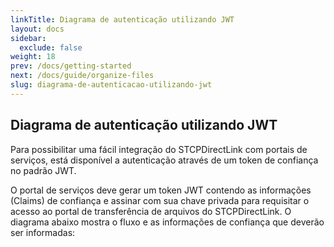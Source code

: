 ```yaml
---
linkTitle: Diagrama de autenticação utilizando JWT
layout: docs
sidebar:
  exclude: false
weight: 18
prev: /docs/getting-started
next: /docs/guide/organize-files
slug: diagrama-de-autenticacao-utilizando-jwt
---
```


## Diagrama de autenticação utilizando JWT

Para possibilitar uma fácil integração do STCPDirectLink com portais de serviços, está disponível  a autenticação através de um token de confiança no padrão JWT.

O portal de serviços deve gerar um token JWT contendo as informações (Claims) de confiança e assinar com sua chave privada para requisitar o acesso ao portal de transferência de arquivos do STCPDirectLink.
O diagrama abaixo mostra o fluxo e as informações de confiança que deverão ser informadas:


